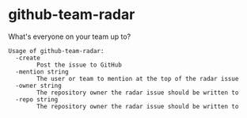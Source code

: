 # github-team-radar

What's everyone on your team up to?

```text
Usage of github-team-radar:
  -create
    	Post the issue to GitHub
  -mention string
    	The user or team to mention at the top of the radar issue
  -owner string
    	The repository owner the radar issue should be written to
  -repo string
    	The repository owner the radar issue should be written to
```